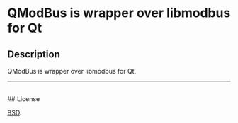 # QModBus is wrapper over libmodbus for Qt


## Description
QModBus is wrapper over libmodbus for Qt.


***
<br/>
## License

[BSD](./LICENSE).
